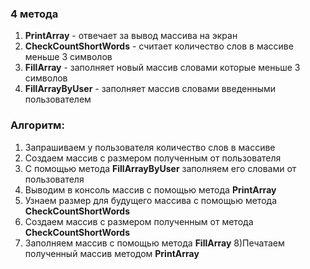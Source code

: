 ### 4 метода
1. **PrintArray** - отвечает за вывод массива на экран
1. **CheckCountShortWords** - считает количество слов в массиве меньше 3 символов
1. **FillArray** - заполняет новый массив словами которые меньше 3 символов
1. **FillArrayByUser** - заполняет массив словами введенными пользователем

### Алгоритм:
1) Запрашиваем у пользователя количество слов в массиве
2) Создаем массив с размером полученным от пользователя
3) С помощью метода **FillArrayByUser** заполняем его словами от пользователя
4) Выводим в консоль массив с помощью метода **PrintArray**
5) Узнаем размер для будущего массива с помощью метода **CheckCountShortWords**
6) Создаем массив с размером полученным от метода **CheckCountShortWords**
7) Заполняем массив с помощью метода **FillArray**
8)Печатаем полученный массив методом **PrintArray**